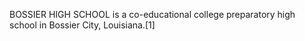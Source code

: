 BOSSIER HIGH SCHOOL is a co-educational college preparatory high school in Bossier City, Louisiana.[1]
